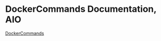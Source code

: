 # DockerCommands Documentation, AIO
[DockerCommands](https://github.com/shailen1/DockerCommands/DocOfCmds.md)


